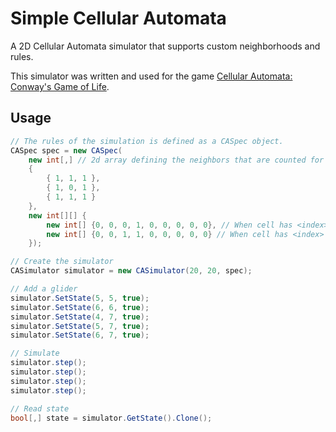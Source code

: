 # Simple Cellular Automata

A 2D Cellular Automata simulator that supports custom neighborhoods and rules.

This simulator was written and used for the game [Cellular Automata: Conway's Game of Life](https://iamsyko.itch.io/cellular-automata-conways-game-of-life).

## Usage

```csharp
// The rules of the simulation is defined as a CASpec object.
CASpec spec = new CASpec(
	new int[,] // 2d array defining the neighbors that are counted for a cell (cell itself in the middle)
	{
		{ 1, 1, 1 },
		{ 1, 0, 1 },
		{ 1, 1, 1 }
	},
	new int[][] {
		new int[] {0, 0, 0, 1, 0, 0, 0, 0, 0}, // When cell has <index> # of live neighbors: 1 = dead cell becomes alive
		new int[] {0, 0, 1, 1, 0, 0, 0, 0, 0} // When cell has <index> # of live neighbors: 1 = live cell stays alive
	});

// Create the simulator
CASimulator simulator = new CASimulator(20, 20, spec);

// Add a glider
simulator.SetState(5, 5, true);
simulator.SetState(6, 6, true);
simulator.SetState(4, 7, true);
simulator.SetState(5, 7, true);
simulator.SetState(6, 7, true);

// Simulate
simulator.step();
simulator.step();
simulator.step();
simulator.step();

// Read state
bool[,] state = simulator.GetState().Clone();

```